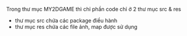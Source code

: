 Trong thư mục MY2DGAME thì chỉ phần code chỉ ở 2 thư mục src & res 
- thư mục src chứa các package điều hành
- thư mục res chứa các file ảnh, map được sử dụng
